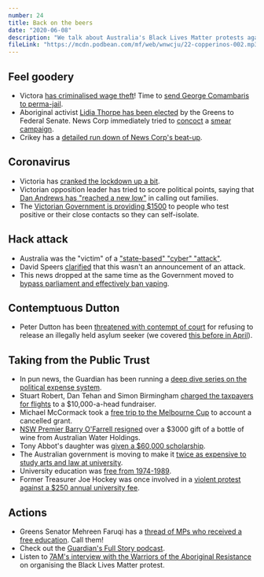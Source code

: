 ```yaml
---
number: 24
title: Back on the beers
date: "2020-06-08"
description: "We talk about Australia's Black Lives Matter protests against indigenous deaths in custody, and the responses of Australia's media and police."
fileLink: "https://mcdn.podbean.com/mf/web/wnwcju/22-copperinos-002.mp3"
---
```


## Feel goodery

- Victora [has criminalised wage theft](https://www.theage.com.au/politics/victoria/australia-s-first-wage-theft-laws-set-to-pass-in-victoria-20200614-p552fn.html)! Time to [send George Comambaris to perma-jail](https://notgoodpod.com/006-eat-the-rich/).
- Aboriginal activist [Lidia Thorpe has been elected](https://www.sbs.com.au/news/aboriginal-activist-lidia-thorpe-says-first-nations-treaty-a-priority-in-her-role-as-greens-senator) by the Greens to Federal Senate. News Corp immediately tried to [concoct](https://www.facebook.com/lidiathorpe/posts/3373168132694031) a [smear campaign](https://www.news.com.au/national/politics/the-greens-have-announced-indigenous-activist-lidia-thorpe-as-richard-di-natales-replacement/news-story/83451a0983103fa8bb44ec4910fc5437).
- Crikey has a [detailed run down of News Corp's beat-up](https://www.crikey.com.au/2020/06/22/anatomy-of-a-beat-up-news-corp-lidia-thorpe/).

## Coronavirus

- Victoria has [cranked the lockdown up a bit](https://www.premier.vic.gov.au/statement-from-the-premier-45/).
- Victorian opposition leader has tried to score political points, saying that [Dan Andrews has "reached a new low"](https://www.dailymail.co.uk/news/article-8442365/Premier-Daniel-Andrews-slammed-blaming-families-Victorias-return-COVID-19-lockdown.html) in calling out families.
- The [Victorian Government is providing $1500](https://twitter.com/DanielAndrewsMP/status/1274522440740139008?s=20) to people who test positive or their close contacts so they can self-isolate.

## Hack attack

- Australia was the "victim" of a ["state-based" "cyber" "attack"](https://www.reuters.com/article/us-australia-cyber/australia-subject-to-state-based-cybersecurity-attack-pm-morrison-says-idUSKBN23P3T5).
- David Speers [clarified](https://twitter.com/David_Speers/status/1273769893557465089) that this wasn't an announcement of an attack.
- This news dropped at the same time as the Government moved to [bypass parliament and effectively ban vaping](https://www.tga.gov.au/behind-news/prohibition-importing-e-cigarettes-containing-vaporiser-nicotine).

## Contemptuous Dutton

- Peter Dutton has been [threatened with contempt of court](https://docs.google.com/document/d/19nn3kvWvBwcYO7wDF0XyulFqeGLQ5f2fnnGXw3RlDAE/edit#) for refusing to release an illegally held asylum seeker (we covered [this before in April](https://notgoodpod.com/013-money-police/)).

## Taking from the Public Trust

- In pun news, the Guardian has been running a [deep dive series on the political expense system](https://www.theguardian.com/australia-news/series/the-public-trust).
- Stuart Robert, Dan Tehan and Simon Birmingham [charged the taxpayers for flights](https://www.theguardian.com/australia-news/2020/jun/15/cabinet-ministers-charge-taxpayers-for-trip-involving-party-fundraiser) to a $10,000-a-head fundraiser.
- Michael McCormack took a [free trip to the Melbourne Cup](https://www.theguardian.com/australia-news/2020/jun/16/michael-mccormack-and-wife-billed-taxpayers-for-melbourne-cup-flights) to account a cancelled grant.
- [NSW Premier Barry O'Farrell resigned](https://www.abc.net.au/news/2014-04-16/nsw-premier-barry-ofarrell-to-resign-over-icac-grange-wine/5393478) over a $3000 gift of a bottle of wine from Australian Water Holdings.
- Tony Abbot's daughter was [given a $60,000 scholarship](https://www.theguardian.com/world/2014/may/21/tony-abbotts-daughter-did-not-have-to-pay-for-60000-design-degree).
- The Australian government is moving to make it [twice as expensive to study arts and law at university](https://www.theguardian.com/australia-news/2020/jun/19/australian-university-fees-arts-stem-science-maths-nursing-teaching-humanities).
- University education was [free from 1974-1989](https://en.wikipedia.org/wiki/Tertiary_education_fees_in_Australia).
- Former Treasurer Joe Hockey was once involved in a [violent protest against a $250 annual university fee](https://www.youtube.com/watch?v=nR5FG2MSUv4).

## Actions

- Greens Senator Mehreen Faruqi has a [thread of MPs who received a free education](https://twitter.com/MehreenFaruqi/status/1273833978575740928). Call them!
- Check out the [Guardian's Full Story podcast](https://www.theguardian.com/australia-news/series/full-story).
- Listen to [7AM's interview with the Warriors of the Aboriginal Resistance](https://7ampodcast.com.au/episodes/how-we-organised-melbournes-black-lives-matter-rally) on organising the Black Lives Matter protest.
